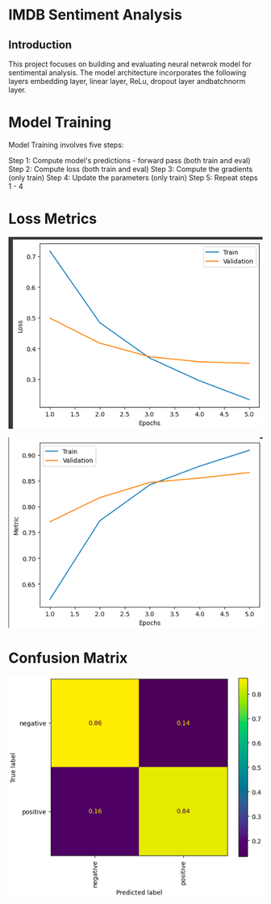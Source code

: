 # IMDB Sentiment Analysis

## Introduction ##
This project focuses on building and evaluating neural netwrok model for sentimental analysis. The model architecture incorporates the following layers embedding layer, linear layer, ReLu, dropout layer andbatchnorm layer.

# Model Training
Model Training involves five steps:

Step 1: Compute model's predictions - forward pass (both train and eval)
Step 2: Compute loss (both train and eval)
Step 3: Compute the gradients (only train)
Step 4: Update the parameters (only train)
Step 5: Repeat steps 1 - 4

# Loss Metrics
![alt text](https://github.com/jay7Kumar/imdb_sentiment_analysis/blob/main/loss_metrics1.png)

![alt text](https://github.com/jay7Kumar/imdb_sentiment_analysis/blob/main/loss_metrics2.png)

# Confusion Matrix
![alt text](https://github.com/jay7Kumar/imdb_sentiment_analysis/blob/main/confusion_matrix.png) 
